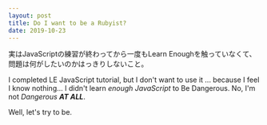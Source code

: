 ```yaml
---
layout: post
title: Do I want to be a Rubyist?
date: 2019-10-23
---
```

実はJavaScriptの練習が終わってから一度もLearn Enoughを触っていなくて、問題は何がしたいのかはっきりしないこと。

I completed LE JavaScript tutorial, but I don't want to use it ... because I feel I know nothing... I didn't learn *enough JavaScript* to Be Dangerous. No, I'm not *Dangerous* ***AT ALL***.

Well, let's try to be.
